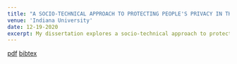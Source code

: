 ```yaml
---
title: "A SOCIO-TECHNICAL APPROACH TO PROTECTING PEOPLE'S PRIVACY IN THE CONTEXT OF SHARING IMAGES ON SOCIAL MEDIA"
venue: 'Indiana University'
date: 12-19-2020
excerpt: My dissertation explores a socio-technical approach to protect our privacy in the context of sharing images online, when <u>we are not in full control over sharing our visual data</u>. It proposes machine learning-based technical solutions to detect and obfuscate sensitive image contents, as well as behavioral interventions to encourage social media users to respect and protect others' privacy.
---
```

[pdf](https://rakib062.github.io/files/Dissertation.pdf) [bibtex](https://rakib062.github.io/files/dissertation.bib)